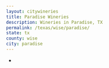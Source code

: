 ```yaml
---
layout: citywineries
title: Paradise Wineries
description: Wineries in Paradise, TX
permalink: /texas/wise/paradise/
state: tx
county: wise
city: paradise
---
```

-
